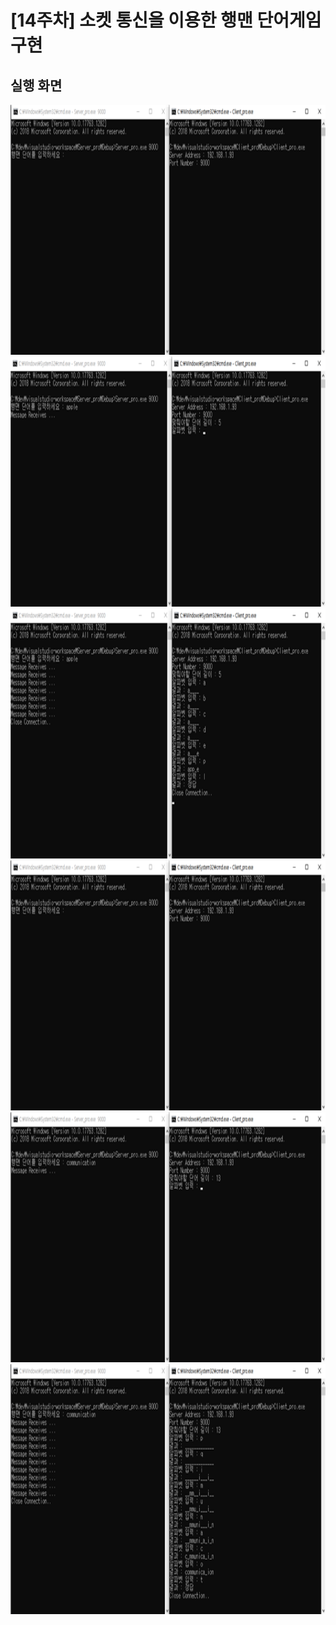 # [14주차] 소켓 통신을 이용한 행맨 단어게임 구현



## 실행 화면

<img src="/images/week14_result1.png" width="600" height="400" />

<img src="/images/week14_result2.png" width="600" height="400" />

<img src="/images/week14_result3.png" width="600" height="400" />

<img src="/images/week14_result4.png" width="600" height="400" />

<img src="/images/week14_result5.png" width="600" height="400" />

<img src="/images/week14_result6.png" width="600" height="400" />

